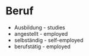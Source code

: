 # Beruf

- Ausbildung - studies
- angestellt - employed
- selbständig - self-employed
- berufstätig - employed
